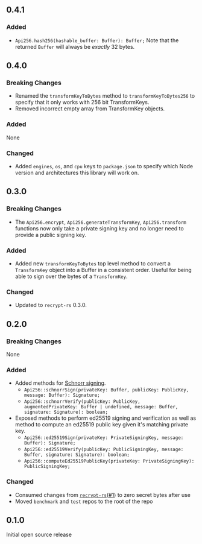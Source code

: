 ## 0.4.1

### Added
+ `Api256.hash256(hashable_buffer: Buffer): Buffer;` Note that the returned `Buffer` will always be _exactly_ 32 bytes.

## 0.4.0

### Breaking Changes

+ Renamed the `transformKeyToBytes` method to `transformKeyToBytes256` to specify that it only works with 256 bit TransformKeys.
+ Removed incorrect empty array from TransformKey objects.

### Added

None

### Changed

+ Added `engines`, `os`, and `cpu` keys to `package.json` to specify which Node version and architectures this library will work on.

## 0.3.0

### Breaking Changes

+ The `Api256.encrypt`, `Api256.generateTransformKey`, `Api256.transform` functions now only take a private signing key and no longer need to provide a public signing key.

### Added

+ Added new `transformKeyToBytes` top level method to convert a `TransformKey` object into a Buffer in a consistent order. Useful for being able to sign over the bytes of a `TransformKey`.

### Changed

+ Updated to `recrypt-rs` 0.3.0.

## 0.2.0

### Breaking Changes

None

### Added

* Added methods for [Schnorr signing](https://en.wikipedia.org/wiki/Schnorr_signature).
    + `Api256::schnorrSign(privateKey: Buffer, publicKey: PublicKey, message: Buffer): Signature;`
    + `Api256::schnorrVerify(publicKey: PublicKey, augmentedPrivateKey: Buffer | undefined, message: Buffer, signature: Signature): boolean;`
* Exposed methods to perform ed25519 signing and verification as well as method to compute an ed25519 public key given it's matching private key.
    + `Api256::ed25519Sign(privateKey: PrivateSigningKey, message: Buffer): Signature;`
    + `Api256::ed25519Verify(publicKey: PublicSigningKey, message: Buffer, signature: Signature): boolean;`
    + `Api256::computeEd25519PublicKey(privateKey: PrivateSigningKey): PublicSigningKey;`

### Changed

* Consumed changes from [`recrypt-rs`](https://github.com/IronCoreLabs/recrypt-rs)([#1](https://github.com/IronCoreLabs/recrypt-rs/issues/1)) to zero secret bytes after use
* Moved `benchmark` and `test` repos to the root of the repo


## 0.1.0

Initial open source release
